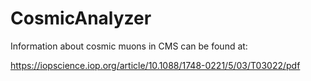 # CosmicAnalyzer

Information about cosmic muons in CMS can be found at:

https://iopscience.iop.org/article/10.1088/1748-0221/5/03/T03022/pdf
